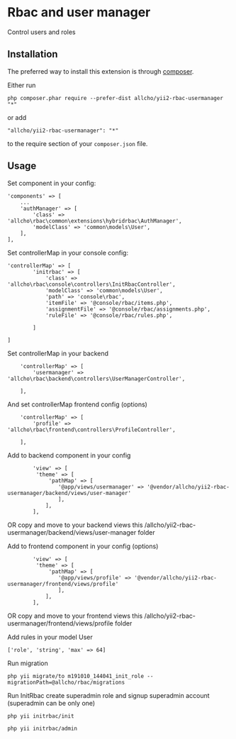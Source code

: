 Rbac and user manager
=====================
Control users and roles

Installation
------------

The preferred way to install this extension is through [composer](http://getcomposer.org/download/).

Either run

```
php composer.phar require --prefer-dist allcho/yii2-rbac-usermanager "*"
```

or add

```
"allcho/yii2-rbac-usermanager": "*"
```

to the require section of your `composer.json` file.


Usage
-----

Set component in your config:
```
'components' => [
    ...
    'authManager' => [
        'class' => 'allcho\rbac\common\extensions\hybridrbac\AuthManager',
        'modelClass' => 'common\models\User',
    ],
],
```

Set controllerMap  in your console config:
```
'controllerMap' => [
        'initrbac' => [
            'class' => 'allcho\rbac\console\controllers\InitRbacController',
            'modelClass' => 'common\models\User',
            'path' => 'console\rbac',
            'itemFile' => '@console/rbac/items.php',
            'assignmentFile' => '@console/rbac/assignments.php',
            'ruleFile' => '@console/rbac/rules.php',
            
        ]
  
]
```

Set controllerMap in your backend

```
    'controllerMap' => [
        'usermanager' => 'allcho\rbac\backend\controllers\UserManagerController',
            
    ],
```
And set controllerMap frontend config (options)
```
    'controllerMap' => [
        'profile' => 'allcho\rbac\frontend\controllers\ProfileController',
            
    ],
```


Add to backend component in your config 
```
        'view' => [
         'theme' => [
             'pathMap' => [
                '@app/views/usermanager' => '@vendor/allcho/yii2-rbac-usermanager/backend/views/user-manager'
                ],
            ],
        ],
```
OR copy and move to your backend views this /allcho/yii2-rbac-usermanager/backend/views/user-manager folder


Add to frontend  component in your config  (options)
```
        'view' => [
         'theme' => [
             'pathMap' => [
                '@app/views/profile' => '@vendor/allcho/yii2-rbac-usermanager/frontend/views/profile'
                ],
            ],
        ],
```
OR copy and move to your frontend views this /allcho/yii2-rbac-usermanager/frontend/views/profile folder


Add rules in your model User 

```
['role', 'string', 'max' => 64]
```

Run migration 

```
php yii migrate/to m191010_144041_init_role --migrationPath=@allcho/rbac/migrations
```

Run InitRbac create superadmin role and signup superadmin account (superadmin can be only one)

```
php yii initrbac/init
```

```
php yii initrbac/admin
```

